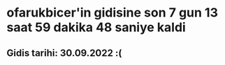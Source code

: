 # ofarukbicer'in gidisine son 7 gun 13 saat 59 dakika 48 saniye kaldi

## Gidis tarihi: 30.09.2022 :(